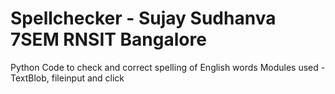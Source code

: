 # Spellchecker - Sujay Sudhanva 7SEM RNSIT Bangalore 
Python Code to check and correct spelling of English words 
Modules used - TextBlob, fileinput and click

